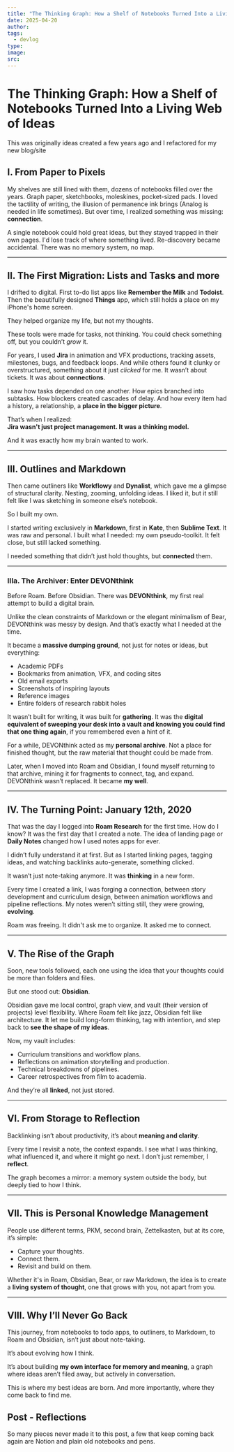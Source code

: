 ```yaml
---
title: "The Thinking Graph: How a Shelf of Notebooks Turned Into a Living Web of Ideas"
date: 2025-04-20
author: 
tags:
  - devlog
type: 
image: 
src:
---
```

# The Thinking Graph: How a Shelf of Notebooks Turned Into a Living Web of Ideas

This was originally ideas created a few years ago and I refactored for my new blog/site

## I. From Paper to Pixels

My shelves are still lined with them, dozens of notebooks filled over the years. Graph paper, sketchbooks, moleskines, pocket-sized pads. I loved the tactility of writing, the illusion of permanence ink brings (Analog is needed in life sometimes). But over time, I realized something was missing: **connection**.

A single notebook could hold great ideas, but they stayed trapped in their own pages. I'd lose track of where something lived. Re-discovery became accidental. There was no memory system, no map.

---

## II. The First Migration: Lists and Tasks and more

I drifted to digital. First to-do list apps like **Remember the Milk** and **Todoist**. Then the beautifully designed **Things** app, which still holds a place on my iPhone's home screen.

They helped organize my life, but not my thoughts.

These tools were made for tasks, not thinking. You could check something off, but you couldn’t *grow* it. 

For years, I used **Jira** in animation and VFX productions, tracking assets, milestones, bugs, and feedback loops. And while others found it clunky or overstructured, something about it just _clicked_ for me. It wasn’t about tickets. It was about **connections**.  

I saw how tasks depended on one another. How epics branched into subtasks. How blockers created cascades of delay. And how every item had a history, a relationship, a **place in the bigger picture**.

That’s when I realized:  
**Jira wasn't just project management. It was a thinking model.**

And it was exactly how my brain wanted to work.

---

## III. Outlines and Markdown

Then came outliners like **Workflowy** and **Dynalist**, which gave me a glimpse of structural clarity. Nesting, zooming, unfolding ideas. I liked it, but it still felt like I was sketching in someone else’s notebook.

So I built my own.

I started writing exclusively in **Markdown**, first in **Kate**, then **Sublime Text**. It was raw and personal. I built what I needed: my own pseudo-toolkit. It felt close, but still lacked something.

I needed something that didn’t just hold thoughts, but **connected** them.

---
### IIIa. The Archiver: Enter DEVONthink

Before Roam. Before Obsidian. There was **DEVONthink**, my first real attempt to build a digital brain.

Unlike the clean constraints of Markdown or the elegant minimalism of Bear, DEVONthink was messy by design. And that’s exactly what I needed at the time.

It became a **massive dumping ground**, not just for notes or ideas, but everything:
- Academic PDFs  
- Bookmarks from animation, VFX, and coding sites  
- Old email exports  
- Screenshots of inspiring layouts  
- Reference images  
- Entire folders of research rabbit holes  

It wasn’t built for writing, it was built for **gathering**. It was the **digital equivalent of sweeping your desk into a vault and knowing you could find that one thing again**, if you remembered even a hint of it.

For a while, DEVONthink acted as my **personal archive**. Not a place for finished thought, but the raw material that thought could be made from.

Later, when I moved into Roam and Obsidian, I found myself returning to that archive, mining it for fragments to connect, tag, and expand. DEVONthink wasn’t replaced. It became **my well**.

---

## IV. The Turning Point: January 12th, 2020

That was the day I logged into **Roam Research** for the first time. How do I know? It was the first day that I created a note. The idea of landing page or **Daily Notes** changed how I used notes apps for ever.

I didn’t fully understand it at first. But as I started linking pages, tagging ideas, and watching backlinks auto-generate, something clicked.

It wasn’t just note-taking anymore. It was **thinking** in a new form.

Every time I created a link, I was forging a connection, between story development and curriculum design, between animation workflows and pipeline reflections. My notes weren’t sitting still, they were growing, **evolving**.

Roam was freeing. It didn't ask me to organize. It asked me to connect.

---

## V. The Rise of the Graph

Soon, new tools followed, each one using the idea that your thoughts could be more than folders and files.

But one stood out: **Obsidian**.

Obsidian gave me local control, graph view, and vault (their version of projects) level flexibility. Where Roam felt like jazz, Obsidian felt like architecture. It let me build long-form thinking, tag with intention, and step back to **see the shape of my ideas**.

Now, my vault includes:
- Curriculum transitions and workflow plans.
- Reflections on animation storytelling and production.
- Technical breakdowns of pipelines.
- Career retrospectives from film to academia.

And they’re all **linked**, not just stored.

---

## VI. From Storage to Reflection

Backlinking isn’t about productivity, it’s about **meaning and clarity**.

Every time I revisit a note, the context expands. I see what I was thinking, what influenced it, and where it might go next. I don’t just remember, I **reflect**.

The graph becomes a mirror: a memory system outside the body, but deeply tied to how I think.

---

## VII. This is Personal Knowledge Management

People use different terms, PKM, second brain, Zettelkasten, but at its core, it’s simple:

- Capture your thoughts.  
- Connect them.  
- Revisit and build on them.

Whether it's in Roam, Obsidian, Bear, or raw Markdown, the idea is to create a **living system of thought**, one that grows with you, not apart from you.

---

## VIII. Why I’ll Never Go Back

This journey, from notebooks to todo apps, to outliners, to Markdown, to Roam and Obsidian, isn’t just about note-taking.

It’s about evolving how I think.

It’s about building **my own interface for memory and meaning**, a graph where ideas aren’t filed away, but actively in conversation.

This is where my best ideas are born. And more importantly, where they come back to find me.

## Post - Reflections

So many pieces never made it to this post, a few that keep coming back again are Notion and plain old notebooks and pens.
